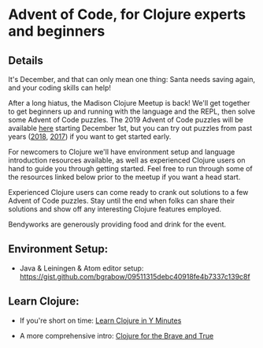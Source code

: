 # Advent of Code, for Clojure experts and beginners

## Details

It's December, and that can only mean one thing: Santa needs saving again, and your coding skills can help!

After a long hiatus, the Madison Clojure Meetup is back! We'll get together to get beginners up and running with the language and the REPL, then solve some Advent of Code puzzles. The 2019 Advent of Code puzzles will be available [here](https://adventofcode.com/2019) starting December 1st, but you can try out puzzles from past years ([2018](https://adventofcode.com/2018), [2017](https://adventofcode.com/2017)) if you want to get started early.

For newcomers to Clojure we'll have environment setup and language introduction resources available, as well as experienced Clojure users on hand to guide you through getting started. Feel free to run through some of the resources linked below prior to the meetup if you want a head start.

Experienced Clojure users can come ready to crank out solutions to a few Advent of Code puzzles. Stay until the end when folks can share their solutions and show off any interesting Clojure features employed.

Bendyworks are generously providing food and drink for the event.

## Environment Setup:

- Java & Leiningen & Atom editor setup: https://gist.github.com/bgrabow/09511315debc40918fe4b7337c139c8f

## Learn Clojure:

- If you're short on time: [Learn Clojure in Y Minutes](https://learnxinyminutes.com/docs/clojure/)

- A more comprehensive intro: [Clojure for the Brave and True](http://www.braveclojure.com/getting-started/)
